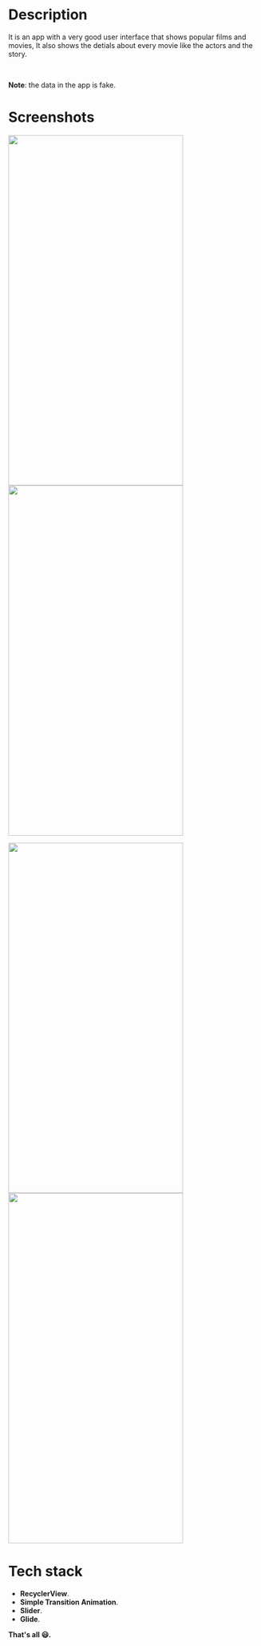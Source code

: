 
# Description

It is an app with a very good user interface that shows popular films and movies, It also shows the detials about every movie like the actors and the story.

</br>

**Note**: the data in the app is fake.

# Screenshots

<img src="https://user-images.githubusercontent.com/79477855/148279722-3024e450-db90-4fb6-a22d-14b125f1a67d.jpg" width="350" height="700"> <img src="https://user-images.githubusercontent.com/79477855/148279585-2f897cb9-6511-440f-ba3e-70cccca1e38f.jpg" width="350" height="700">

<img src="https://user-images.githubusercontent.com/79477855/148280306-975f391b-35bf-4a37-b5bd-fa98a2f41e4f.jpg" width="350" height="700"> <img src="https://user-images.githubusercontent.com/79477855/148280186-851b15cc-41da-42d6-a938-f8b40d0fe515.jpg" width="350" height="700">

# Tech stack
* **RecyclerView**.
* **Simple Transition Animation**.
* **Slider**.
* **Glide**.

**That's all 😃.**
